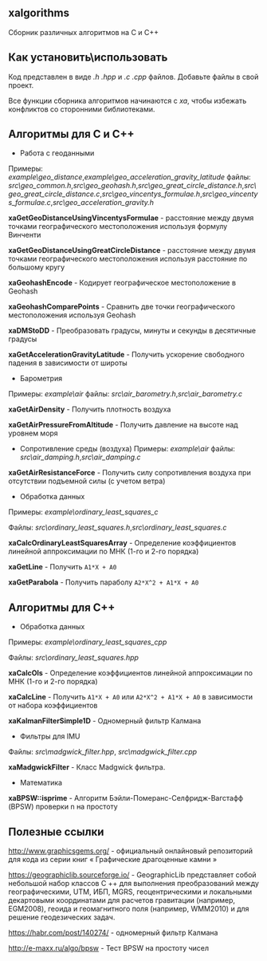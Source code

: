 ## xalgorithms
Сборник различных алгоритмов на C и C++

## Как установить\использовать
Код представлен в виде *.h .hpp* и *.c .cpp* файлов. Добавьте файлы в свой проект.

Все функции сборника алгоритмов начинаются с *xa*, чтобы избежать конфликтов со сторонними библиотеками.

## Алгоритмы для C и C++
+ Работа с геоданными

Примеры: *example\geo_distance*,*example\geo_acceleration_gravity_latitude*
файлы: *src\geo_common.h*,*src\geo_geohash.h*,*src\geo_great_circle_distance.h*,*src\geo_great_circle_distance.c*,*src\geo_vincentys_formulae.h*,*src\geo_vincentys_formulae.c*,*src\geo_acceleration_gravity.h*

**xaGetGeoDistanceUsingVincentysFormulae** - расстояние между двумя точками географического местоположения используя формулу Винченти

**xaGetGeoDistanceUsingGreatCircleDistance** - расстояние между двумя точками географического местоположения используя расстояние по большому кругу

**xaGeohashEncode** - Кодирует географическое местоположение в Geohash

**xaGeohashComparePoints** - Сравнить две точки географического местоположения используя Geohash

**xaDMStoDD** - Преобразовать градусы, минуты и секунды в десятичные градусы

**xaGetAccelerationGravityLatitude** - Получить ускорение свободного падения в зависимости от широты

+ Барометрия

Примеры: *example\air*
файлы: *src\air_barometry.h*,*src\air_barometry.c*

**xaGetAirDensity** - Получить плотность воздуха

**xaGetAirPressureFromAltitude** - Получить давление на высоте над уровнем моря

+ Сопротивление среды (воздуха)
Примеры: *example\air*
файлы: *src\air_damping.h*,*src\air_damping.c*

**xaGetAirResistanceForce** - Получить силу сопротивления воздуха при отсутствии подъемной силы (с учетом ветра)
 
+ Обработка данных

Примеры: *example\ordinary_least_squares_c*

Файлы: *src\ordinary_least_squares.h*,*src\ordinary_least_squares.c*

**xaCalcOrdinaryLeastSquaresArray** - Определение коэффициентов линейной аппроксимации по МНК (1-го и 2-го порядка)

**xaGetLine** - Получить ```A1*X + A0```

**xaGetParabola** - Получить параболу ```A2*X^2 + A1*X + A0```

## Алгоритмы для C++
+ Обработка данных

Примеры: *example\ordinary_least_squares_cpp*

Файлы: *src\ordinary_least_squares.hpp*

**xaCalcOls** - Определение коэффициентов линейной аппроксимации по МНК (1-го и 2-го порядка)

**xaCalcLine** - Получить ```A1*X + A0``` или ```A2*X^2 + A1*X + A0``` в зависимости от набора коэффициентов

**xaKalmanFilterSimple1D** - Одномерный фильтр Калмана

+ Фильтры для IMU

Файлы: *src\madgwick_filter.hpp*, *src\madgwick_filter.cpp*

**xaMadgwickFilter** - Класс Madgwick фильтра.

+ Математика

**xaBPSW::isprime** - Алгоритм Бэйли-Померанс-Селфридж-Вагстафф (BPSW) проверки n на простоту

## Полезные ссылки
http://www.graphicsgems.org/ - официальный онлайновый репозиторий для кода из серии книг « Графические драгоценные камни »

https://geographiclib.sourceforge.io/ - GeographicLib представляет собой небольшой набор классов C ++ для выполнения преобразований между географическими, UTM, ИБП, MGRS, геоцентрическими и локальными декартовыми координатами для расчетов гравитации (например, EGM2008), геоида и геомагнитного поля (например, WMM2010) и для решение геодезических задач.

https://habr.com/post/140274/ - одномерный фильтр Калмана

http://e-maxx.ru/algo/bpsw - Тест BPSW на простоту чисел
